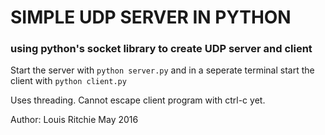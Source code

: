 # SIMPLE UDP SERVER IN PYTHON
### using python's socket library to create UDP server and client  

Start the server with `python server.py` and in a seperate terminal start the client with `python client.py`

Uses threading. Cannot escape client program with ctrl-c yet.

Author: Louis Ritchie
May 2016
